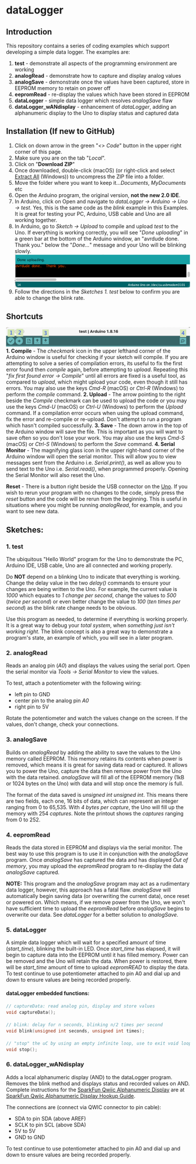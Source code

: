 # dataLogger

## Introduction
This repository contains a series of coding examples which support developing a simple data logger. The examples are:
1. **test** - demonstrate all aspects of the programming environment are working
2. **analogRead** - demonstrate how to capture and display analog values
3. **analogSave** - demonstrate once the values have been captured, store in EEPROM memory to retain on power off
4. **eepromRead** - re-display the values which have been stored in EEPROM
5. **dataLogger** - simple data logger which resolves *analogSave* flaw
6. **dataLogger_wANdisplay** - enhancement of *dataLogger*, adding an alphanumeric display to the Uno to display status and captured data

## Installation (If new to GitHub)
1. Click on down arrow in the green "*<> Code*" button in the upper right corner of this page.
2. Make sure you are on the tab "*Local*".
3. Click on "**Download ZIP**"
4. Once downloaded, double-click (macOS) (or right-click and select [Extract All](https://www.pcworld.com/article/394871/how-to-unzip-files-in-windows-10.html) (Windows)) to uncompress the ZIP file into a folder.
5. Move the folder where you want to keep it...*Documents*, *MyDocuments* etc
6. Open the Arduino program, the original version, **not the new 2.0 IDE**.
7. In Arduino, click on Open and navigate to *dataLogger -> Arduino -> Uno -> test*. Yes, this is the same code as the *blink* example in this Examples. It is great for testing your PC, Arduino, USB cable and Uno are all working together.
8. In Arduino, go to *Sketch -> Upload* to compile and upload *test* to the Uno. If everything is working correctly, you will see "*Done uploading*" in a green bar at the bottom of the Arduino window, an "avrdude done. Thank you." below the "*Done...*" message and your Uno will be blinking slowly.
![Toolbar](./images/upload.png)
9. Follow the directions in the *Sketches 1. test* below to confirm you are able to change the blink rate.

## Shortcuts
![Toolbar](./images/Arduino_toolbar.png)
**1. Compile** - The *checkmark* icon in the upper lefthand corner of the Arduino window is useful for checking if your sketch will compile. If you are attempting to solve a series of compilation errors, its useful to fix the first error found then *compile* again, before attempting to *upload*. Repeating this "*fix first found error -> Compile*" until all errors are fixed is a useful tool, as compared to *upload*, which might upload your code, even though it still has errors. You may also use the keys *Cmd-R* (macOS) or *Ctrl-R* (Windows) to perform the *compile* command.
**2. Upload** - The arrow pointing to the right beside the *Compile* checkmark can be used to upload the code or you may use the keys *Cmd-U* (macOS) or *Ctrl-U* (Windows) to perform the *Upload* command. If a compilation error occurs when using the upload command, fix the error and re-compile or re-upload. Don't attempt to run a program which hasn't compiled successfully.
**3. Save** - The down arrow in the top of the Arduino window will save the file. This is important as you will want to save often so you don't lose your work. You may also use the keys *Cmd-S* (macOS) or *Ctrl-S* (Windows) to perform the *Save* command.
**4. Serial Monitor** - The magnifying glass icon in the upper right-hand corner of the Arduino window will open the serial monitor. This will allow you to view messages sent from the Arduino i.e. *Serial.print()*, as well as allow you to send text to the Uno i.e. *Serial.read()*, when programmed properly. Opening the Serial Monitor will also reset the Uno.

**Reset** - There is a button right beside the USB connector on the [Uno](./docs/ArduinoUno_R3_Pinouts.png). If you wish to rerun your program with no changes to the code, simply press the *reset* button and the code will be rerun from the beginning. This is useful in situations where you might be running *analogRead*, for example, and you want to see new data.
## Sketches:
### 1. test
The ubiquitous "Hello World" program for the Uno to demonstrate the PC, Arduino IDE, USB cable, Uno are all connected and working properly. 

Do **NOT** depend on a blinking Uno to indicate that everything is working.  Change the delay value in the two *delay()* commands to ensure your changes are being written to the Uno. For example, the current value is *1000* which equates to *1 change per second*, change the values to *500* (*twice per second*) or even better change the value to *100* (*ten times per second*) as the blink rate change needs to be obvious.

Use this program as needed, to determine if everything is working properly. It is a great way to debug your *total system*, when *something just isn't working right*. The blink concept is also a great way to demonstrate a program's state, an example of which, you will see in a later program.

### 2. analogRead
Reads an analog pin (*A0*) and displays the values using the serial port. Open the serial monitor via *Tools -> Serial Monitor* to view the values. 

To test, attach a potentiometer with the following wiring:

* left pin to GND
* center pin to the analog pin *A0*
* right pin to 5V

Rotate the potentiometer and watch the values change on the screen. If the values, don't change, check your connections. 

### 3. analogSave
Builds on *analogRead* by adding the ability to save the values to the Uno memory called EEPROM. This memory retains its contents when power is removed, which means it is great for saving data read or captured. It allows you to power the Uno, capture the data then remove power from the Uno with the data retained. *analogSave* will fill all of the EEPROM memory (1kB or 1024 bytes on the Uno) with data and will stop once the memory is full.

The format of the data saved is *unsigned int* *unsigned int*.  This means there are two fields, each one, 16 bits of data, which can represent an integer ranging from 0 to 65,535. With *4 bytes per capture*, the Uno will fill up the memory with 254 *captures*. Note the printout shows the *captures* ranging from 0 to 252.

### 4. eepromRead
Reads the data stored in EEPROM and displays via the serial monitor. The best way to use this program is to use it in conjunction with the *analogSave* program. Once *analogSave* has captured the data and has displayed *Out of memory*, you may upload the *eepromRead* program to re-display the data *analogSave* captured. 

**NOTE:**
This program and the *analogSave* program may act as a rudimentary data logger, however, this approach has a fatal flaw. *analogSave* will automatically begin saving data (or overwriting the current data), once reset or powered on. Which means, if we remove power from the Uno, we won't have sufficient time to upload the *eepromRead* before *analogSave* begins to overwrite our data. See *dataLogger* for a better solution to *analogSave*.

### 5. dataLogger
A simple data logger which will wait for a specified amount of time (*start_time*), blinking the built-in LED. Once *start_time* has elapsed, it will begin to capture data into the EEPROM until it has filled memory. Power can be removed and the Uno will retain the data. When power is restored, there will be *start_time* amount of time to upload *eepromREAD* to display the data. To test continue to use potentiometer attached to pin A0 and dial up and down to ensure values are being recorded properly.
#### dataLogger embedded functions:
```C
// captureData: read analog pin, display and store values
void captureData();

// blink: delay for n seconds, blinking n/2 times per second
void blink(unsigned int seconds, unsigned int times);

// "stop" the uC by using an empty infinite loop, use to exit void loop()
void stop();
```

### 6. dataLogger_wANdisplay
Adds a local alphanumeric display (AND) to the dataLogger program. Removes the blink method and displays status and recorded values on AND. Complete instructions for the [SparkFun Qwiic Alphanumeric Display](https://www.sparkfun.com/products/18566) are at [SparkFun Qwiic Alphanumeric Display Hookup Guide](https://learn.sparkfun.com/tutorials/sparkfun-qwiic-alphanumeric-display-hookup-guide#resources-and-going-further). 

The connections are (connect via QWIC connector to pin cable):

* SDA to pin SDA (above AREF)
* SCLK to pin SCL (above SDA)
* 5V to 5V
* GND to GND

To test continue to use potentiometer attached to pin A0 and dial up and down to ensure values are being recorded properly.


